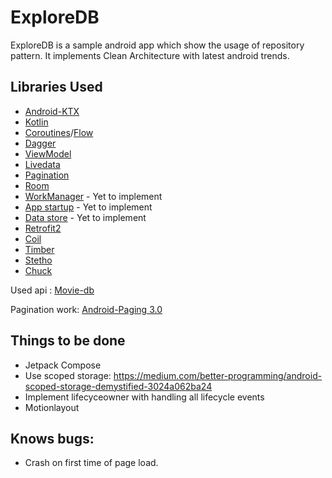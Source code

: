 # ExploreDB

ExploreDB is a sample android app which show the usage of repository pattern. It implements Clean Architecture with latest android trends.

## Libraries Used
  * [Android-KTX](https://developer.android.com/kotlin/ktx)
  * [Kotlin](https://kotlinlang.org/docs/reference/android-overview.html)
  * [Coroutines](https://kotlinlang.org/docs/reference/coroutines-overview.html)/[Flow](https://kotlinlang.org/docs/reference/coroutines/flow.html)
  * [Dagger](https://dagger.dev/)
  * [ViewModel](https://developer.android.com/topic/libraries/architecture/viewmodel)
  * [Livedata](https://developer.android.com/topic/libraries/architecture/livedata)
  * [Pagination](https://developer.android.com/topic/libraries/architecture/paging/v3-overview)
  * [Room](https://developer.android.com/topic/libraries/architecture/room)
  * [WorkManager](https://developer.android.com/topic/libraries/architecture/workmanager) - Yet to implement
  * [App startup](https://developer.android.com/topic/libraries/app-startup)  - Yet to implement
  * [Data store](https://developer.android.com/topic/libraries/architecture/datastore) - Yet to implement
  * [Retrofit2](https://square.github.io/retrofit/)
  * [Coil](https://coil-kt.github.io/coil/)
  * [Timber](https://github.com/JakeWharton/timber)
  * [Stetho](http://facebook.github.io/stetho/)
  * [Chuck](https://github.com/jgilfelt/chuck)


Used api : 
[Movie-db](https://developers.themoviedb.org/3/)

Pagination work:
[Android-Paging 3.0](https://medium.com/@paulhundal/paging-library-with-android-mvvm-6a3a4d94de72)


## Things to be done
 * Jetpack Compose
 * Use scoped storage: https://medium.com/better-programming/android-scoped-storage-demystified-3024a062ba24
 * Implement lifecyceowner with handling all lifecycle events
 * Motionlayout

## Knows bugs:
 * Crash on first time of page load.
